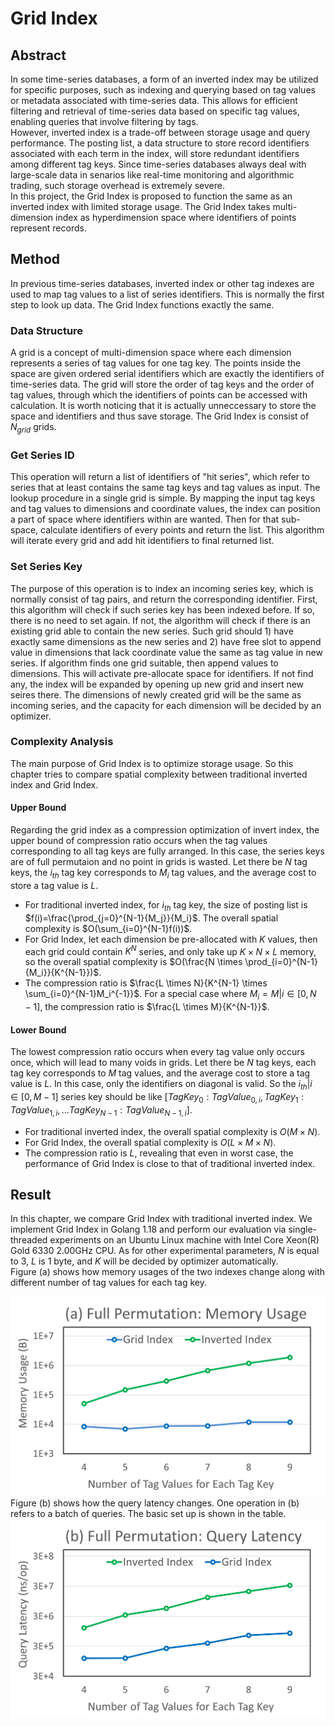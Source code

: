 # Grid Index
## Abstract
In some time-series databases, a form of an inverted index may be utilized for specific purposes, such as indexing and querying based on tag values or metadata associated with time-series data. This allows for efficient filtering and retrieval of time-series data based on specific tag values, enabling queries that involve filtering by tags.  
However, inverted index is a trade-off between storage usage and query performance. The posting list, a data structure to store record identifiers associated with each term in the index, will store redundant identifiers among different tag keys. Since time-series databases always deal with large-scale data in senarios like real-time monitoring and algorithmic trading, such storage overhead is extremely severe.  
In this project, the Grid Index is proposed to function the same as an inverted index with limited storage usage. The Grid Index takes multi-dimension index as hyperdimension space where identifiers of points represent records. 
## Method
In previous time-series databases, inverted index or other tag indexes are used to map tag values to a list of series identifiers. This is normally the first step to look up data. The Grid Index functions exactly the same.  
### Data Structure
A grid is a concept of multi-dimension space where each dimension represents a series of tag values for one tag key. The points inside the space are given ordered serial identifiers which are exactly the identifiers of time-series data. The grid will store the order of tag keys and the order of tag values, through which the identifiers of points can be accessed with calculation. It is worth noticing that it is actually unneccessary to store the space and identifiers and thus save storage. The Grid Index is consist of $N_{grid}$ grids.
### Get Series ID
This operation will return a list of identifiers of "hit series", which refer to series that at least contains the same tag keys and tag values as input. The lookup procedure in a single grid is simple. By mapping the input tag keys and tag values to dimensions and coordinate values, the index can position a part of space where identifiers within are wanted. Then for that sub-space, calculate identifiers of every points and return the list. This algorithm will iterate every grid and add hit identifiers to final returned list.
### Set Series Key
The purpose of this operation is to index an incoming series key, which is normally consist of tag pairs, and return the corresponding identifier. First, this algorithm will check if such series key has been indexed before. If so, there is no need to set again. If not, the algorithm will check if there is an existing grid able to contain the new series. Such grid should 1) have exactly same dimensions as the new series and 2) have free slot to append value in dimensions that lack coordinate value the same as tag value in new series. If algorithm finds one grid suitable, then append values to dimensions. This will activate pre-allocate space for identifiers. If not find any, the index will be expanded by opening up new grid and insert new seires there. The dimensions of newly created grid will be the same as incoming series, and the capacity for each dimension will be decided by an optimizer.

<!-- This algorithm can be expressed in pseudocode as the following.
>function SetSeriesKey(tagPairSet) -> (seriesID):
>>// check if the series has been indexed before  
>>for grid in index.grid:
>>>if grid.seriesKeyExist(tagPairSet) then
>>>>return grid.seriesID(tagPairSet)
>>>else -->

### Complexity Analysis
The main purpose of Grid Index is to optimize storage usage. So this chapter tries to compare spatial complexity between traditional inverted index and Grid Index.  
#### Upper Bound
Regarding the grid index as a compression optimization of invert index, the upper bound of compression ratio occurs when the tag values corresponding to all tag keys are fully arranged. In this case, the series keys are of full permutaion and no point in grids is wasted. Let there be $N$ tag keys, the $i_{th}$ tag key corresponds to $M_i$ tag values, and the average cost to store a tag value is $L$.  
- For traditional inverted index, for $i_{th}$ tag key, the size of posting list is $f(i)=\frac{\prod_{j=0}^{N-1}{M_j}}{M_i}$. The overall spatial complexity is $O(\sum_{i=0}^{N-1}f(i))$.  
- For Grid Index, let each dimension be pre-allocated with $K$ values, then each grid could contain $K^N$ series, and only take up $K \times N \times L$ memory, so the overall spatial complexity is $O(\frac{N \times \prod_{i=0}^{N-1}{M_i}}{K^{N-1}})$.
- The compression ratio is $\frac{L \times N}{K^{N-1} \times \sum_{i=0}^{N-1}M_i^{-1}}$. For a special case where $M_i=M | i \in [0,N-1]$, the compression ratio is $\frac{L \times M}{K^{N-1}}$.
#### Lower Bound
The lowest compression ratio occurs when every tag value only occurs once, which will lead to many voids in grids. Let there be $N$ tag keys, each tag key corresponds to $M$ tag values, and the average cost to store a tag value is $L$. In this case, only the identifiers on diagonal is valid. So the $i_{th} | i \in [0, M-1]$ series key should be like $[ TagKey_0: TagValue_{0,i}, TagKey_1: TagValue_{1,i}, … TagKey_{N-1}: TagValue_{N-1,i} ]$.
- For traditional inverted index, the overall spatial complexity is $O(M \times N)$.
- For Grid Index, the overall spatial complexity is $O(L \times M \times N)$.
- The compression ratio is $L$, revealing that even in worst case, the performance of Grid Index is close to that of traditional inverted index.

## Result
In this chapter, we compare Grid Index with traditional inverted index. We implement Grid Index in Golang 1.18 and perform our evaluation via single-threaded experiments on an Ubuntu Linux machine with Intel Core Xeon(R) Gold 6330 2.00GHz CPU. As for other experimental parameters, $N$ is equal to 3, $L$ is 1 byte, and $K$ will be decided by optimizer automatically.  
Figure (a) shows how memory usages of the two indexes change along with different number of tag values for each tag key. 
<!-- | Parameters | Value     |   |   |   |
|------------|-----------|---|---|---|
| N          | 3         |   |   |   |
| K          | Optimizer |   |   |   |
| L          | 1 byte    |   |   |   | -->
![Full_Permutation_Memory_Usage](./benchmark_result/Full_Permutation_Memory_Usage.png)
Figure (b) shows how the query latency changes. One operation in (b) refers to a batch of queries. The basic set up is shown in the table.
![Full_Permutation_Query_Latency](./benchmark_result/Full_Permutation_Query_Latency.png)






